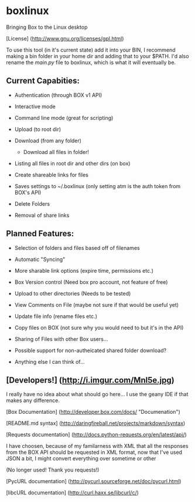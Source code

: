 boxlinux
========

Bringing Box to the Linux desktop

[License] (http://www.gnu.org/licenses/gpl.html)

To use this tool (in it's current state) add it into your BIN, I recommend making a bin folder in your home dir and adding that to your $PATH. I'd also rename the *main.py* file to boxlinux, which is what it will eventually be.

## Current Capabities:

* Authentication (through BOX v1 API)

* Interactive mode
	
* Command line mode (great for scripting)
	
* Upload (to root dir)
	
* Download (from any folder)
	
	* Download all files in folder!
	
		
* Listing all files in root dir and other dirs (on box)
	
* Create shareable links for files
	
* Saves settings to ~/.boxlinux (only setting atm is the auth token from BOX's API)

* Delete Folders

* Removal of share links
	
## Planned Features:

* Selection of folders and files based off of filenames 

* Automatic "Syncing"
	
* More sharable link options (expire time, permissions etc.)
	
* Box Version control (Need box pro account, not feature of free)
	
* Upload to other directories (Needs to be tested)
	
* View Comments on File (maybe not sure if that would be useful yet)

* Update file info (rename files etc.)
	
* Copy files on BOX (not sure why you would need to but it's in the API)

* Sharing of Files with other Box users...
	
* Possible support for non-autheicated shared folder download?
	
* Anything else I can think of...





[Developers!] (http://i.imgur.com/Mnl5e.jpg)
----------

I really have no idea about what should go here... I use the geany IDE if that makes any difference. 

[Box Documentation] (http://developer.box.com/docs/ "Documenation")

[README.md syntax] (http://daringfireball.net/projects/markdown/syntax)

[Requests documentation] (http://docs.python-requests.org/en/latest/api/)

I have choosen, because of my familarness with XML that all the responses from the BOX API should be requested in XML format, now that I've used JSON a bit, I might convert everything over sometime or other

(No longer used! Thank you requests!)

[PycURL documentation] (http://pycurl.sourceforge.net/doc/pycurl.html)

[libcURL documentation] (http://curl.haxx.se/libcurl/c/)
